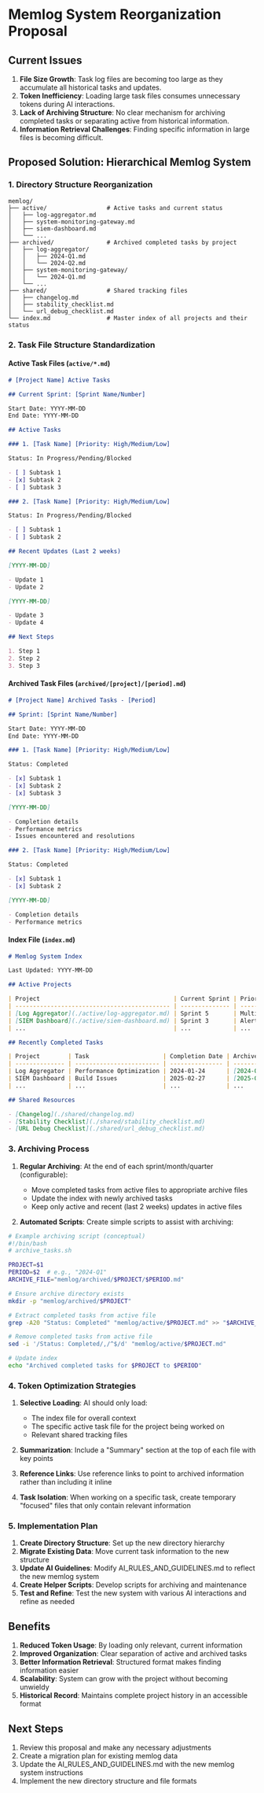 # Memlog System Reorganization Proposal

## Current Issues

1. **File Size Growth**: Task log files are becoming too large as they accumulate all historical tasks and updates.
2. **Token Inefficiency**: Loading large task files consumes unnecessary tokens during AI interactions.
3. **Lack of Archiving Structure**: No clear mechanism for archiving completed tasks or separating active from historical information.
4. **Information Retrieval Challenges**: Finding specific information in large files is becoming difficult.

## Proposed Solution: Hierarchical Memlog System

### 1. Directory Structure Reorganization

```
memlog/
├── active/                 # Active tasks and current status
│   ├── log-aggregator.md
│   ├── system-monitoring-gateway.md
│   ├── siem-dashboard.md
│   └── ...
├── archived/               # Archived completed tasks by project
│   ├── log-aggregator/
│   │   ├── 2024-Q1.md
│   │   └── 2024-Q2.md
│   ├── system-monitoring-gateway/
│   │   └── 2024-Q1.md
│   └── ...
├── shared/                 # Shared tracking files
│   ├── changelog.md
│   ├── stability_checklist.md
│   └── url_debug_checklist.md
└── index.md                # Master index of all projects and their status
```

### 2. Task File Structure Standardization

#### Active Task Files (`active/*.md`)

```markdown
# [Project Name] Active Tasks

## Current Sprint: [Sprint Name/Number]

Start Date: YYYY-MM-DD
End Date: YYYY-MM-DD

## Active Tasks

### 1. [Task Name] [Priority: High/Medium/Low]

Status: In Progress/Pending/Blocked

- [ ] Subtask 1
- [x] Subtask 2
- [ ] Subtask 3

### 2. [Task Name] [Priority: High/Medium/Low]

Status: In Progress/Pending/Blocked

- [ ] Subtask 1
- [ ] Subtask 2

## Recent Updates (Last 2 weeks)

[YYYY-MM-DD]

- Update 1
- Update 2

[YYYY-MM-DD]

- Update 3
- Update 4

## Next Steps

1. Step 1
2. Step 2
3. Step 3
```

#### Archived Task Files (`archived/[project]/[period].md`)

```markdown
# [Project Name] Archived Tasks - [Period]

## Sprint: [Sprint Name/Number]

Start Date: YYYY-MM-DD
End Date: YYYY-MM-DD

### 1. [Task Name] [Priority: High/Medium/Low]

Status: Completed

- [x] Subtask 1
- [x] Subtask 2
- [x] Subtask 3

[YYYY-MM-DD]

- Completion details
- Performance metrics
- Issues encountered and resolutions

### 2. [Task Name] [Priority: High/Medium/Low]

Status: Completed

- [x] Subtask 1
- [x] Subtask 2

[YYYY-MM-DD]

- Completion details
- Performance metrics
```

#### Index File (`index.md`)

```markdown
# Memlog System Index

Last Updated: YYYY-MM-DD

## Active Projects

| Project                                      | Current Sprint | Priority Tasks               | Status      |
| -------------------------------------------- | -------------- | ---------------------------- | ----------- |
| [Log Aggregator](./active/log-aggregator.md) | Sprint 5       | Multi-tenancy Implementation | In Progress |
| [SIEM Dashboard](./active/siem-dashboard.md) | Sprint 3       | Alert Visualization          | Blocked     |
| ...                                          | ...            | ...                          | ...         |

## Recently Completed Tasks

| Project        | Task                     | Completion Date | Archive Link                                    |
| -------------- | ------------------------ | --------------- | ----------------------------------------------- |
| Log Aggregator | Performance Optimization | 2024-01-24      | [2024-Q1](./archived/log-aggregator/2024-Q1.md) |
| SIEM Dashboard | Build Issues             | 2025-02-27      | [2025-Q1](./archived/siem-dashboard/2025-Q1.md) |
| ...            | ...                      | ...             | ...                                             |

## Shared Resources

- [Changelog](./shared/changelog.md)
- [Stability Checklist](./shared/stability_checklist.md)
- [URL Debug Checklist](./shared/url_debug_checklist.md)
```

### 3. Archiving Process

1. **Regular Archiving**: At the end of each sprint/month/quarter (configurable):

   - Move completed tasks from active files to appropriate archive files
   - Update the index with newly archived tasks
   - Keep only active and recent (last 2 weeks) updates in active files

2. **Automated Scripts**: Create simple scripts to assist with archiving:

```bash
# Example archiving script (conceptual)
#!/bin/bash
# archive_tasks.sh

PROJECT=$1
PERIOD=$2  # e.g., "2024-Q1"
ARCHIVE_FILE="memlog/archived/$PROJECT/$PERIOD.md"

# Ensure archive directory exists
mkdir -p "memlog/archived/$PROJECT"

# Extract completed tasks from active file
grep -A20 "Status: Completed" "memlog/active/$PROJECT.md" >> "$ARCHIVE_FILE"

# Remove completed tasks from active file
sed -i '/Status: Completed/,/^$/d' "memlog/active/$PROJECT.md"

# Update index
echo "Archived completed tasks for $PROJECT to $PERIOD"
```

### 4. Token Optimization Strategies

1. **Selective Loading**: AI should only load:

   - The index file for overall context
   - The specific active task file for the project being worked on
   - Relevant shared tracking files

2. **Summarization**: Include a "Summary" section at the top of each file with key points

3. **Reference Links**: Use reference links to point to archived information rather than including it inline

4. **Task Isolation**: When working on a specific task, create temporary "focused" files that only contain relevant information

### 5. Implementation Plan

1. **Create Directory Structure**: Set up the new directory hierarchy
2. **Migrate Existing Data**: Move current task information to the new structure
3. **Update AI Guidelines**: Modify AI_RULES_AND_GUIDELINES.md to reflect the new memlog system
4. **Create Helper Scripts**: Develop scripts for archiving and maintenance
5. **Test and Refine**: Test the new system with various AI interactions and refine as needed

## Benefits

1. **Reduced Token Usage**: By loading only relevant, current information
2. **Improved Organization**: Clear separation of active and archived tasks
3. **Better Information Retrieval**: Structured format makes finding information easier
4. **Scalability**: System can grow with the project without becoming unwieldy
5. **Historical Record**: Maintains complete project history in an accessible format

## Next Steps

1. Review this proposal and make any necessary adjustments
2. Create a migration plan for existing memlog data
3. Update the AI_RULES_AND_GUIDELINES.md with the new memlog system instructions
4. Implement the new directory structure and file formats
